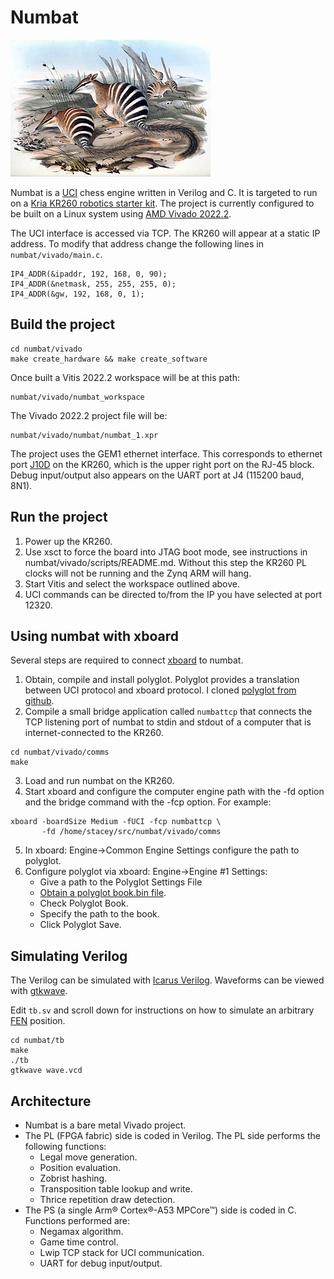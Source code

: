 Numbat
======

![Numbats](image-of-numbat.jpg)

Numbat is a [UCI](https://en.wikipedia.org/wiki/Universal_Chess_Interface) chess engine written in Verilog and C.
It is targeted to run on a [Kria KR260 robotics starter kit](https://www.amd.com/en/products/system-on-modules/kria/k26/kr260-robotics-starter-kit.html).
The project is currently configured to be built on a Linux system using [AMD Vivado 2022.2](https://www.xilinx.com/support/download.html).

The UCI interface is accessed via TCP. The KR260 will appear at a static IP address. To modify that address change the
following lines in `numbat/vivado/main.c`.

```
IP4_ADDR(&ipaddr, 192, 168, 0, 90);
IP4_ADDR(&netmask, 255, 255, 255, 0);
IP4_ADDR(&gw, 192, 168, 0, 1);
```

## Build the project

```
cd numbat/vivado
make create_hardware && make create_software
```

Once built a Vitis 2022.2 workspace will be at this path:

```
numbat/vivado/numbat_workspace
```

The Vivado 2022.2 project file will be:
```
numbat/vivado/numbat/numbat_1.xpr
```

The project uses the GEM1 ethernet interface. This corresponds to ethernet port
[J10D](https://docs.amd.com/r/en-US/ug1092-kr260-starter-kit/Interfaces) on the KR260,
which is the upper right port on the RJ-45 block. Debug input/output also appears on the UART port
at J4 (115200 baud, 8N1).

## Run the project

1. Power up the KR260.
2. Use xsct to force the board into JTAG boot mode, see instructions in numbat/vivado/scripts/README.md. Without this step
   the KR260 PL clocks will not be running and the Zynq ARM will hang.
3. Start Vitis and select the workspace outlined above.
4. UCI commands can be directed to/from the IP you have selected at port 12320.

## Using numbat with xboard

Several steps are required to connect [xboard](https://www.gnu.org/software/xboard/) to numbat.

1. Obtain, compile and install polyglot. Polyglot provides a translation between UCI protocol and
   xboard protocol. I cloned [polyglot from github](https://github.com/ulthiel/polyglot.git).
2. Compile a small bridge application called `numbattcp` that connects the TCP listening port
of numbat to stdin and stdout of a computer that is internet-connected to the KR260.
```
cd numbat/vivado/comms
make
```
3. Load and run numbat on the KR260.
4. Start xboard and configure the computer engine path with the -fd option and the bridge command
   with the -fcp option. For example:
```
xboard -boardSize Medium -fUCI -fcp numbattcp \
       -fd /home/stacey/src/numbat/vivado/comms
```
5. In xboard: Engine->Common Engine Settings configure the path to polyglot.
6. Configure polyglot via xboard: Engine->Engine #1 Settings:
   * Give a path to the Polyglot Settings File
   * [Obtain a polyglot book.bin file](https://chess.stackexchange.com/q/35448).
   * Check Polyglot Book.
   * Specify the path to the book.
   * Click Polyglot Save.

## Simulating Verilog

The Verilog can be simulated with [Icarus Verilog](https://github.com/steveicarus/iverilog).
Waveforms can be viewed with [gtkwave](https://github.com/gtkwave/gtkwave).

Edit `tb.sv` and scroll down for instructions on how to simulate an arbitrary
[FEN](https://en.wikipedia.org/wiki/Forsyth%E2%80%93Edwards_Notation) position.

```
cd numbat/tb
make
./tb
gtkwave wave.vcd
```

## Architecture

* Numbat is a bare metal Vivado project.
* The PL (FPGA fabric) side is coded in Verilog. The PL side performs the following functions:
  - Legal move generation.
  - Position evaluation.
  - Zobrist hashing.
  - Transposition table lookup and write.
  - Thrice repetition draw detection.
* The PS (a single Arm® Cortex®-A53 MPCore™) side is coded in C. Functions performed are:
  - Negamax algorithm.
  - Game time control.
  - Lwip TCP stack for UCI communication.
  - UART for debug input/output.
